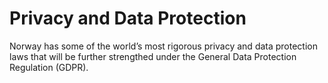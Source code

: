 # Privacy and Data Protection

Norway has some of the world’s most rigorous privacy and data protection laws that will be further strengthed under the General Data Protection Regulation \(GDPR\).

# 



